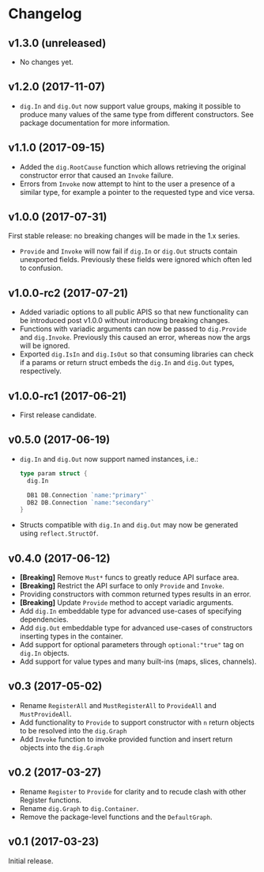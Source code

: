 # Changelog

## v1.3.0 (unreleased)

- No changes yet.

## v1.2.0 (2017-11-07)

- `dig.In` and `dig.Out` now support value groups, making it possible to
  produce many values of the same type from different constructors. See package
  documentation for more information.

## v1.1.0 (2017-09-15)

- Added the `dig.RootCause` function which allows retrieving the original
  constructor error that caused an `Invoke` failure.
- Errors from `Invoke` now attempt to hint to the user a presence of a similar
  type, for example a pointer to the requested type and vice versa.

## v1.0.0 (2017-07-31)

First stable release: no breaking changes will be made in the 1.x series.

- `Provide` and `Invoke` will now fail if `dig.In` or `dig.Out` structs
  contain unexported fields. Previously these fields were ignored which often
  led to confusion.

## v1.0.0-rc2 (2017-07-21)

- Added variadic options to all public APIS so that new functionality can be
  introduced post v1.0.0 without introducing breaking changes.
- Functions with variadic arguments can now be passed to `dig.Provide` and
  `dig.Invoke`. Previously this caused an error, whereas now the args will be ignored.
- Exported `dig.IsIn` and `dig.IsOut` so that consuming libraries can check if
  a params or return struct embeds the `dig.In` and `dig.Out` types, respectively.

## v1.0.0-rc1 (2017-06-21)

- First release candidate.

## v0.5.0 (2017-06-19)

- `dig.In` and `dig.Out` now support named instances, i.e.:

  ```go
  type param struct {
    dig.In

    DB1 DB.Connection `name:"primary"`
    DB2 DB.Connection `name:"secondary"`
  }
  ```

- Structs compatible with `dig.In` and `dig.Out` may now be generated using
  `reflect.StructOf`.

## v0.4.0 (2017-06-12)

- **[Breaking]** Remove `Must*` funcs to greatly reduce API surface area.
- **[Breaking]** Restrict the API surface to only `Provide` and `Invoke`.
- Providing constructors with common returned types results in an error.
- **[Breaking]** Update `Provide` method to accept variadic arguments.
- Add `dig.In` embeddable type for advanced use-cases of specifying dependencies.
- Add `dig.Out` embeddable type for advanced use-cases of constructors
  inserting types in the container.
- Add support for optional parameters through `optional:"true"` tag on `dig.In` objects.
- Add support for value types and many built-ins (maps, slices, channels).

## v0.3 (2017-05-02)

- Rename `RegisterAll` and `MustRegisterAll` to `ProvideAll` and
  `MustProvideAll`.
- Add functionality to `Provide` to support constructor with `n` return
  objects to be resolved into the `dig.Graph`
- Add `Invoke` function to invoke provided function and insert return
  objects into the `dig.Graph`

## v0.2 (2017-03-27)

- Rename `Register` to `Provide` for clarity and to recude clash with other
  Register functions.
- Rename `dig.Graph` to `dig.Container`.
- Remove the package-level functions and the `DefaultGraph`.

## v0.1 (2017-03-23)

Initial release.
